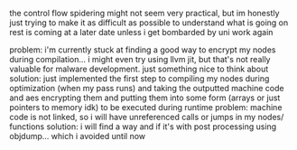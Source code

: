 the control flow spidering might not seem very practical, but im honestly just trying to make it as difficult as possible to understand what is going on
rest is coming at a later date unless i get bombarded by uni work again

problem: i'm currently stuck at finding a good way to encrypt my nodes during compilation... i might even try using llvm jit, but that's not really valuable for malware development. just something nice to think about
solution: just implemented the first step to compiling my nodes during optimization (when my pass runs) and taking the outputted machine code and aes encrypting them and putting them into some form (arrays or just pointers to memory idk) to be executed during runtime
problem: machine code is not linked, so i will have unreferenced calls or jumps in my nodes/ functions
solution: i will find a way and if it's with post processing using objdump... which i avoided until now
